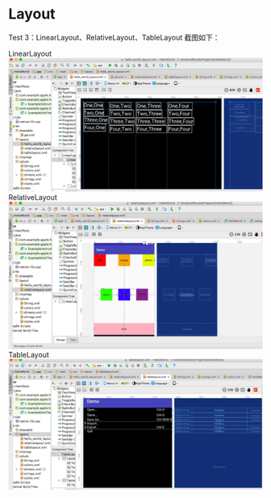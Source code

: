 # Layout
Test 3：LinearLayout、RelativeLayout、TableLayout
截图如下：

LinearLayout
![AAA](https://github.com/ShenyDong/Layout/blob/master/屏幕快照%202018-03-25%20下午2.05.43.png)
RelativeLayout
![AAA](https://github.com/ShenyDong/Layout/blob/master/屏幕快照%202018-03-25%20下午12.52.14.png)
TableLayout
![AAA](https://github.com/ShenyDong/Layout/blob/master/屏幕快照%202018-03-25%20下午1.43.27.png)
